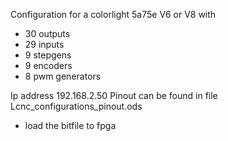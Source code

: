 Configuration for a colorlight 5a75e V6 or V8 with
- 30 outputs
- 29 inputs
- 9 stepgens
- 9 encoders
- 8 pwm generators

Ip address 192.168.2.50
Pinout can be found in file Lcnc_configurations_pinout.ods
- load the bitfile to fpga
